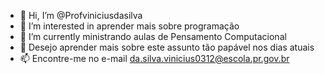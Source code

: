 - 👋 Hi, I’m @Profviniciusdasilva
- 👀 I’m interested in  aprender mais sobre programação
- 🌱 I’m currently ministrando aulas de Pensamento Computacional
- 💞️ Desejo aprender mais sobre este assunto tão papável nos dias atuais
- 📫 Encontre-me no e-mail da.silva.vinicius0312@escola.pr.gov.br

<!---
Profviniciusdasilva/Profviniciusdasilva is a ✨ special ✨ repository because its `README.md` (this file) appears on your GitHub profile.
You can click the Preview link to take a look at your changes.
--->
